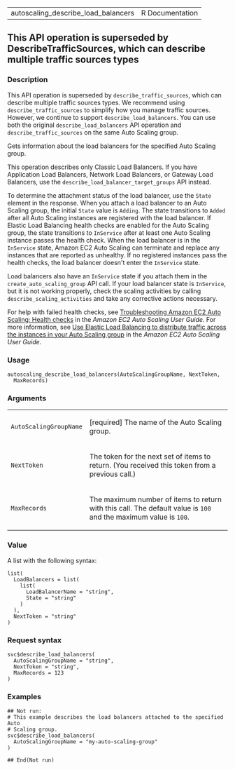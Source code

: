 <table style="width: 100%;">
<tbody>
<tr class="odd">
<td>autoscaling_describe_load_balancers</td>
<td style="text-align: right;">R Documentation</td>
</tr>
</tbody>
</table>

## This API operation is superseded by DescribeTrafficSources, which can describe multiple traffic sources types

### Description

This API operation is superseded by `describe_traffic_sources`, which
can describe multiple traffic sources types. We recommend using
`describe_traffic_sources` to simplify how you manage traffic sources.
However, we continue to support `describe_load_balancers`. You can use
both the original `describe_load_balancers` API operation and
`describe_traffic_sources` on the same Auto Scaling group.

Gets information about the load balancers for the specified Auto Scaling
group.

This operation describes only Classic Load Balancers. If you have
Application Load Balancers, Network Load Balancers, or Gateway Load
Balancers, use the `describe_load_balancer_target_groups` API instead.

To determine the attachment status of the load balancer, use the `State`
element in the response. When you attach a load balancer to an Auto
Scaling group, the initial `State` value is `Adding`. The state
transitions to `Added` after all Auto Scaling instances are registered
with the load balancer. If Elastic Load Balancing health checks are
enabled for the Auto Scaling group, the state transitions to `InService`
after at least one Auto Scaling instance passes the health check. When
the load balancer is in the `InService` state, Amazon EC2 Auto Scaling
can terminate and replace any instances that are reported as unhealthy.
If no registered instances pass the health checks, the load balancer
doesn't enter the `InService` state.

Load balancers also have an `InService` state if you attach them in the
`create_auto_scaling_group` API call. If your load balancer state is
`InService`, but it is not working properly, check the scaling
activities by calling `describe_scaling_activities` and take any
corrective actions necessary.

For help with failed health checks, see [Troubleshooting Amazon EC2 Auto
Scaling: Health
checks](https://docs.aws.amazon.com/autoscaling/ec2/userguide/ts-as-healthchecks.html)
in the *Amazon EC2 Auto Scaling User Guide*. For more information, see
[Use Elastic Load Balancing to distribute traffic across the instances
in your Auto Scaling
group](https://docs.aws.amazon.com/autoscaling/ec2/userguide/autoscaling-load-balancer.html)
in the *Amazon EC2 Auto Scaling User Guide*.

### Usage

    autoscaling_describe_load_balancers(AutoScalingGroupName, NextToken,
      MaxRecords)

### Arguments

<table>
<colgroup>
<col style="width: 35%" />
<col style="width: 65%" />
</colgroup>
<tbody>
<tr class="odd">
<td><code
id="autoscaling_describe_load_balancers_:_AutoScalingGroupName">AutoScalingGroupName</code></td>
<td><p>[required] The name of the Auto Scaling group.</p></td>
</tr>
<tr class="even">
<td><code
id="autoscaling_describe_load_balancers_:_NextToken">NextToken</code></td>
<td><p>The token for the next set of items to return. (You received this
token from a previous call.)</p></td>
</tr>
<tr class="odd">
<td><code
id="autoscaling_describe_load_balancers_:_MaxRecords">MaxRecords</code></td>
<td><p>The maximum number of items to return with this call. The default
value is <code>100</code> and the maximum value is
<code>100</code>.</p></td>
</tr>
</tbody>
</table>

### Value

A list with the following syntax:

    list(
      LoadBalancers = list(
        list(
          LoadBalancerName = "string",
          State = "string"
        )
      ),
      NextToken = "string"
    )

### Request syntax

    svc$describe_load_balancers(
      AutoScalingGroupName = "string",
      NextToken = "string",
      MaxRecords = 123
    )

### Examples

    ## Not run: 
    # This example describes the load balancers attached to the specified Auto
    # Scaling group.
    svc$describe_load_balancers(
      AutoScalingGroupName = "my-auto-scaling-group"
    )

    ## End(Not run)
